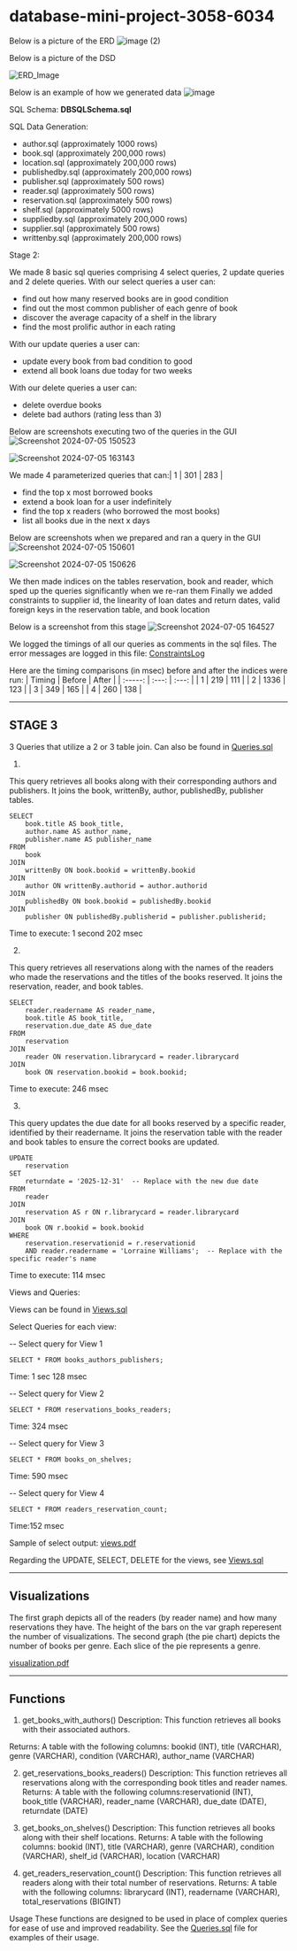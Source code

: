 # database-mini-project-3058-6034
Below is a picture of the ERD
![image (2)](https://github.com/MayvenF/database-mini-project-3058-6034/assets/117817449/640cb3b8-ee99-4f28-898a-7b52e8997731)

Below is a picture of the DSD
<!-- ![image (3)](https://github.com/MayvenF/database-mini-project-3058-6034/assets/117817449/0d49c3ad-72bc-40d2-aded-e69c3a7a559c) -->
![ERD_Image](https://github.com/MayvenF/database-mini-project-3058-6034/assets/117817449/0274f4ad-62dc-4715-a601-9e68c1fa5b6d)

Below is an example of how we generated data
![image](https://github.com/MayvenF/database-mini-project-3058-6034/assets/117817449/c584746b-c86f-427d-bf61-913770dd5302)

SQL Schema:
**DBSQLSchema.sql**

SQL Data Generation:
* author.sql (approximately 1000 rows)
* book.sql (approximately 200,000 rows)
* location.sql (approximately 200,000 rows)
* publishedby.sql (approximately 200,000 rows)
* publisher.sql (approximately 500 rows)
* reader.sql (approximately 500 rows)
* reservation.sql (approximately 500 rows)
* shelf.sql (approximately 5000 rows)
* suppliedby.sql (approximately 200,000 rows)
* supplier.sql (approximately 500 rows)
* writtenby.sql (approximately 200,000 rows)


Stage 2:

We made 8 basic sql queries comprising 4 select queries, 2 update queries and 2 delete queries. 
With our select queries a user can:
* find out how many reserved books are in good condition
* find out the most common publisher of each genre of book
* discover the average capacity of a shelf in the library
* find the most prolific author in each rating

With our update queries a user can:
* update every book from bad condition to good
* extend all book loans due today for two weeks 

With our delete queries a user can:
* delete overdue books
* delete bad authors (rating less than 3)

Below are screenshots executing two of the queries in the GUI
![Screenshot 2024-07-05 150523](https://github.com/MayvenF/database-mini-project-3058-6034/assets/117817449/76fe6a62-1643-4307-82e4-518a9c9e420c)

![Screenshot 2024-07-05 163143](https://github.com/MayvenF/database-mini-project-3058-6034/assets/117817449/9efb099b-d1f8-4242-8c30-b384c73f3ccd)


We made 4 parameterized queries that can:| 1      | 301   | 283   |
* find the top x most borrowed books
* extend a book loan for a user indefinitely
* find the top x readers (who borrowed the most books)
* list all books due in the next x days

Below are screenshots when we prepared and ran a query in the GUI
![Screenshot 2024-07-05 150601](https://github.com/MayvenF/database-mini-project-3058-6034/assets/117817449/1daa72ee-e72f-4afd-86a2-11ddc48d4eda)

![Screenshot 2024-07-05 150626](https://github.com/MayvenF/database-mini-project-3058-6034/assets/117817449/4cabaa03-1eb2-467c-b4b4-d2485a5757ea)



We then made indices on the tables reservation, book and reader, which sped up the queries significantly when we re-ran them
Finally we added constraints to supplier id, the linearity of loan dates and return dates, valid foreign keys in the reservation table, and book location

Below is a screenshot from this stage
![Screenshot 2024-07-05 164527](https://github.com/MayvenF/database-mini-project-3058-6034/assets/117817449/52c9ed8c-99e1-41e3-9f34-b33318ca6084)

We logged the timings of all our queries as comments in the sql files. 
The error messages are logged in this file: [ConstraintsLog](BackupsAndLogs/ConstraintsLog.txt)

Here are the timing comparisons (in msec) before and after the indices were run:
| Timing | Before  | After  |
| :-----: | :---: | :---: |
| 1      | 219   | 111   |
| 2      | 1336   | 123   |
| 3      | 349   | 165   |
| 4      | 260   | 138   |

-----------------------------
**STAGE 3**
-----------------------------
3 Queries that utilize a 2 or 3 table join. Can also be found in [Queries.sql](https://github.com/MayvenF/database-mini-project-3058-6034/blob/main/Stage3/Queries.sql)

1)
This query retrieves all books along with their corresponding authors and publishers.
 It joins the book, writtenBy, author, publishedBy, publisher tables.

```
SELECT 
    book.title AS book_title,
    author.name AS author_name,
    publisher.name AS publisher_name
FROM 
    book
JOIN 
    writtenBy ON book.bookid = writtenBy.bookid
JOIN 
    author ON writtenBy.authorid = author.authorid
JOIN 
    publishedBy ON book.bookid = publishedBy.bookid
JOIN 
    publisher ON publishedBy.publisherid = publisher.publisherid;
```
Time to execute: 1 second 202 msec


2)

This query retrieves all reservations along with the names of the readers who made the reservations and the titles of the books reserved.
It joins the reservation, reader, and book tables.
```
SELECT 
    reader.readername AS reader_name,
    book.title AS book_title,
    reservation.due_date AS due_date
FROM 
    reservation
JOIN 
    reader ON reservation.librarycard = reader.librarycard
JOIN 
    book ON reservation.bookid = book.bookid;
```
Time to execute: 246 msec

3)
This query updates the due date for all books reserved by a specific reader, identified by their readername.
 It joins the reservation table with the reader and book tables to ensure the correct books are updated.
```
UPDATE 
    reservation
SET 
    returndate = '2025-12-31'  -- Replace with the new due date
FROM 
    reader
JOIN 
    reservation AS r ON r.librarycard = reader.librarycard
JOIN 
    book ON r.bookid = book.bookid
WHERE 
    reservation.reservationid = r.reservationid
    AND reader.readername = 'Lorraine Williams';  -- Replace with the specific reader's name
```
Time to execute: 114 msec

Views and Queries:

Views can be found in [Views.sql](https://github.com/MayvenF/database-mini-project-3058-6034/blob/main/Stage3/Views.sql)

Select Queries for each view:

-- Select query for View 1
```
SELECT * FROM books_authors_publishers;
```
Time: 1 sec 128 msec


-- Select query for View 2
```
SELECT * FROM reservations_books_readers;
```
Time: 324 msec


-- Select query for View 3
```
SELECT * FROM books_on_shelves;
```
Time: 590 msec

-- Select query for View 4
```
SELECT * FROM readers_reservation_count;
```
Time:152 msec

Sample of select output:
[views.pdf](https://github.com/user-attachments/files/16272815/views.pdf)

Regarding the UPDATE, SELECT, DELETE for the views, see [Views.sql](https://github.com/MayvenF/database-mini-project-3058-6034/blob/main/Stage3/Views.sql)

--------------------------------------------------------------
Visualizations
-------------------------------------------------------------
The first graph depicts all of the readers (by reader name) and how many reservations they have. The height of the bars on the var graph reperesent the number of visualizations.
The second graph (the pie chart) depicts the number of books per genre. Each slice of the pie represents a genre.

[visualization.pdf](https://github.com/user-attachments/files/16272874/visualization.pdf)

--------------------------------------------------------------
Functions
-------------------------------------------------------------

1. get_books_with_authors()
Description: This function retrieves all books with their associated authors.

Returns: A table with the following columns: bookid (INT), title (VARCHAR), genre (VARCHAR), condition (VARCHAR), author_name (VARCHAR)

2. get_reservations_books_readers()
Description: This function retrieves all reservations along with the corresponding book titles and reader names.
Returns: A table with the following columns:reservationid (INT), book_title (VARCHAR), reader_name (VARCHAR), due_date (DATE), returndate (DATE)

3. get_books_on_shelves()
Description: This function retrieves all books along with their shelf locations.
Returns: A table with the following columns: bookid (INT), title (VARCHAR),  genre (VARCHAR), condition (VARCHAR), shelf_id (VARCHAR), location (VARCHAR)

4. get_readers_reservation_count()
Description: This function retrieves all readers along with their total number of reservations.
Returns: A table with the following columns: librarycard (INT), readername (VARCHAR), total_reservations (BIGINT)

Usage
These functions are designed to be used in place of complex queries for ease of use and improved readability. See the [Queries.sql](https://github.com/MayvenF/database-mini-project-3058-6034/blob/main/Stage3/Queries.sql) file for examples of their usage.
